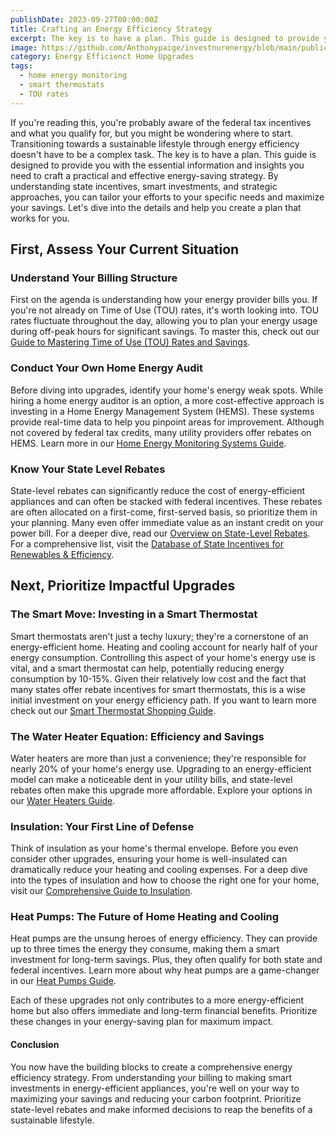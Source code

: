 ```yaml
---
publishDate: 2023-09-27T00:00:00Z
title: Crafting an Energy Efficiency Strategy
excerpt: The key is to have a plan. This guide is designed to provide you with the essential information and insights you need to craft a practical and effective energy-saving strategy.
image: https://github.com/Anthonypaige/investnurenergy/blob/main/public/images/cover-art/EEHU-2-cover-art.png?raw=true
category: Energy Efficienct Home Upgrades
tags:
  - home energy monitoring
  - smart thermostats
  - TOU rates
---
```


If you're reading this, you're probably aware of the federal tax incentives and what you qualify for, but you might be wondering where to start. Transitioning towards a sustainable lifestyle through energy efficiency doesn't have to be a complex task. The key is to have a plan. This guide is designed to provide you with the essential information and insights you need to craft a practical and effective energy-saving strategy. By understanding state incentives, smart investments, and strategic approaches, you can tailor your efforts to your specific needs and maximize your savings. Let's dive into the details and help you create a plan that works for you.

## **First, Assess Your Current Situation**

### **Understand Your Billing Structure**

First on the agenda is understanding how your energy provider bills you. If you're not already on Time of Use (TOU) rates, it's worth looking into. TOU rates fluctuate throughout the day, allowing you to plan your energy usage during off-peak hours for significant savings. To master this, check out our [Guide to Mastering Time of Use (TOU) Rates and Savings](#).

### **Conduct Your Own Home Energy Audit**

Before diving into upgrades, identify your home's energy weak spots. While hiring a home energy auditor is an option, a more cost-effective approach is investing in a Home Energy Management System (HEMS). These systems provide real-time data to help you pinpoint areas for improvement. Although not covered by federal tax credits, many utility providers offer rebates on HEMS. Learn more in our [Home Energy Monitoring Systems Guide](#).

### **Know Your State Level Rebates**

State-level rebates can significantly reduce the cost of energy-efficient appliances and can often be stacked with federal incentives. These rebates are often allocated on a first-come, first-served basis, so prioritize them in your planning. Many even offer immediate value as an instant credit on your power bill. For a deeper dive, read our [Overview on State-Level Rebates](#). For a comprehensive list, visit the [Database of State Incentives for Renewables & Efficiency](DSIRE.org).

## **Next, Prioritize Impactful Upgrades**

### **The Smart Move: Investing in a Smart Thermostat**

Smart thermostats aren't just a techy luxury; they're a cornerstone of an energy-efficient home. Heating and cooling account for nearly half of your energy consumption. Controlling this aspect of your home's energy use is vital, and a smart thermostat can help, potentially reducing energy consumption by 10-15%. Given their relatively low cost and the fact that many states offer rebate incentives for smart thermostats, this is a wise initial investment on your energy efficiency path. If you want to learn more check out our [Smart Thermostat Shopping Guide](#).

### **The Water Heater Equation: Efficiency and Savings**

Water heaters are more than just a convenience; they're responsible for nearly 20% of your home's energy use. Upgrading to an energy-efficient model can make a noticeable dent in your utility bills, and state-level rebates often make this upgrade more affordable. Explore your options in our [Water Heaters Guide](#).

### **Insulation: Your First Line of Defense**

Think of insulation as your home's thermal envelope. Before you even consider other upgrades, ensuring your home is well-insulated can dramatically reduce your heating and cooling expenses. For a deep dive into the types of insulation and how to choose the right one for your home, visit our [Comprehensive Guide to Insulation](#).

### **Heat Pumps: The Future of Home Heating and Cooling**

Heat pumps are the unsung heroes of energy efficiency. They can provide up to three times the energy they consume, making them a smart investment for long-term savings. Plus, they often qualify for both state and federal incentives. Learn more about why heat pumps are a game-changer in our [Heat Pumps Guide](#).

Each of these upgrades not only contributes to a more energy-efficient home but also offers immediate and long-term financial benefits. Prioritize these changes in your energy-saving plan for maximum impact.

#### **Conclusion**

You now have the building blocks to create a comprehensive energy efficiency strategy. From understanding your billing to making smart investments in energy-efficient appliances, you're well on your way to maximizing your savings and reducing your carbon footprint. Prioritize state-level rebates and make informed decisions to reap the benefits of a sustainable lifestyle.
